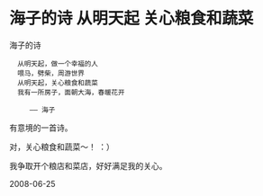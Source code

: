 # 海子的诗 从明天起 关心粮食和蔬菜

海子的诗

      从明天起，做一个幸福的人
      喂马，劈柴，周游世界
      从明天起，关心粮食和蔬菜
      我有一所房子，面朝大海，春暖花开

         —— 海子

有意境的一首诗。

对，关心粮食和蔬菜～！ ：）

我争取开个粮店和菜店，好好满足我的关心。


2008-06-25